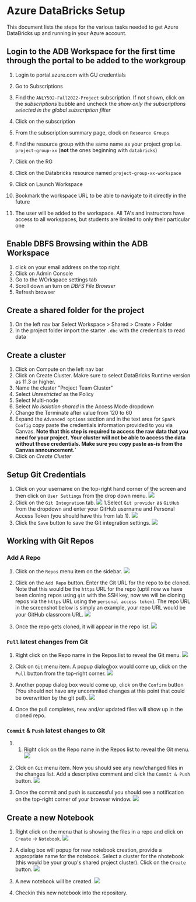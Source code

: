 # Azure DataBricks Setup

This document lists the steps for the various tasks needed to get Azure DataBricks up and running in your Azure account.


## Login to the ADB Workspace for the first time through the portal to be added to the workgroup

1. Login to portal.azure.com with GU credentials

1. Go to Subscriptions
1. Find the `ANLY502-Fall2022-Project` subscription. If not shown, click on the _subscriptions_ bubble and uncheck the _show only the subscriptions selected in the global subscription filter_
1. Click on the subscription
1. From the subscription summary page, clock on `Resource Groups`
1. Find the resource group with the same name as your project grop i.e. `project-group-xx` (**not** the ones beginning with `databricks`)
1. Click on the RG
1. Click on the Databricks resource named `project-group-xx-workspace`
1. Click on Launch Workspace
1. Bookmark the workspace URL to be able to navigate to it directly in the future
1. The user will be added to the workspace. All TA's and instructors have access to all workspaces, but students are limited to only their particular one

## Enable DBFS Browsing within the ADB Workspace

1. click on your email address on the top right
1. Click on Admin Console
1. Go to the WOrkspace settings tab
1. Scroll down an turn on _DBFS File Browser_
1. Refresh browser

## Create a shared folder for the project

1. On the left nav bar Select Workspace > Shared > Create > Folder
1. In the project folder import the starter `.dbc` with the credentials to read data


## Create a cluster
1. Click on Compute on the left nav bar
1. Click on Create Cluster. Makre sure to select DataBricks Runtime version as 11.3 or higher.
1. Name the cluster "Project Team Cluster"
1. Select _Unrestricted_ as the Policy
1. Select Multi-node
1. Select _No isolation shared_ in the Access Mode dropdown
1. Change the Terminate after value from 120 to 60
1. Expand the `Advanced options` section and in the text area for `Spark Config` copy paste the credentials information provided to you via Canvas. **Note that this step is required to access the raw data that you need for your project. Your cluster will not be able to access the data without these credentials. Make sure you copy paste as-is from the Canvas announcement.`**
1. Click on _Create Cluster_

## Setup Git Credentials

1. Click on your username on the top-right hand corner of the screen and then click on `User Settings` from the drop down menu.
![](img/adb-user-settings.png)
1. Click on the `Git Integration` tab.
![](img/adb-user-settings-git.png)
1.Select `Git provider` as `GitHub` from the dropdown and enter your GitHub username and Personal Access Token (you should have this from lab 1).
![](img/adb-user-settings-git-creds.png)
1. Click the `Save` button to save the Git integration settings.
![](img/adb-user-settings-git-creds-save.png)


## Working with Git Repos

### Add A Repo

1. Click on the `Repos` menu item on the sidebar.
![](img/adb-repos.png)

1. Click on the `Add Repo` button. Enter the Git URL for the repo to be cloned. Note that this would be the `https` URL for the repo (uptil now we have been cloning repos using `git` with the SSH key, now we will be cloning repos via the `https` URL using the `personal access token`). The repo URL in the screenshot below is simply an example, your repo URL would be your GitHub classroom URL.
![](img/adb-repos-add-repo.png)

1. Once the repo gets cloned, it will appear in the repo list.
![](img/adb-repos-cloned-repo.png)

### `Pull` latest changes from Git

1. Right click on the Repo name in the Repos list to reveal the Git menu.
![](img/adb-repos-git-menu.png)

1. Clck on `Git` menu item. A popup dialogbox would come up, click on the `Pull` button from the top-right corner.
![](img/adb-repos-git-pull.png)

1. Another popup dialog box would come up, click on the `Confirm` button (You should not have any uncommited changes at this point that could be overwritten by the git pull).
![](img/adb-repos-git-pull-popup.png)

1. Once the pull completes, new and/or updated files will show up in the cloned repo.

### `Commit` & `Push` latest changes to Git

1. 1. Right click on the Repo name in the Repos list to reveal the Git menu.
![](img/adb-repos-git-menu.png)

1. Clck on `Git` menu item. Now you should see any new/changed files in the changes list. Add a descriptive comment and click the `Commit & Push` button.
![](img/adb-repos-git-commit-and-push.png)

1. Once the commit and push is successful you should see a notification on the top-right corner of your browser window.
![](img/adb-repos-git-commit-and-push-successful.png)

## Create a new Notebook

1. Right click on the menu that is showing the files in a repo and click on `Create` -> `Notebook`.
![](img/adb-create-notebook.png)

1. A dialog box will popup for new notebook creation, provide a appropriate name for the notebook. Select a cluster for the nhotebook (this would be your group's shared project cluster). Click on the `Create` button.
![](img/adb-create-notebook-2.png)

1. A new notebook will be created.
![](img/adb-create-notebook-3.png)

1. Checkin this new notebook into the repository.
